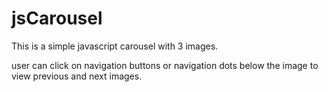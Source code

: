 # jsCarousel

This is a simple javascript carousel with 3 images.<br/>

user can click on navigation buttons or navigation dots below the image to view previous and next images. <br/>

